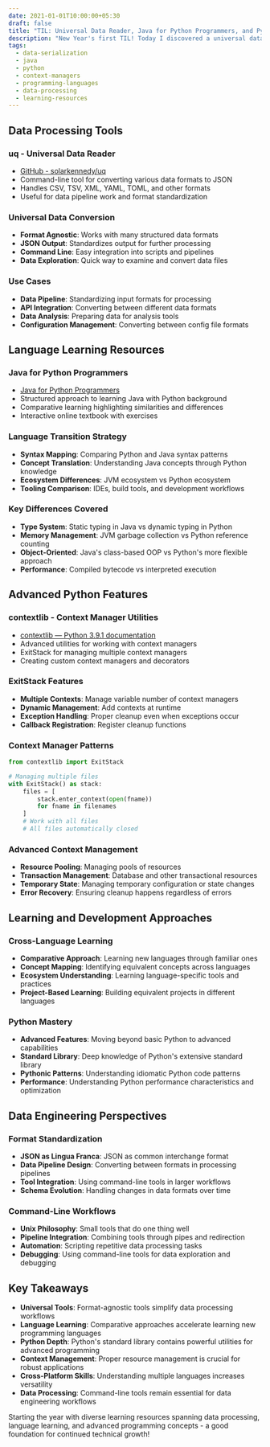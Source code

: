 ```yaml
---
date: 2021-01-01T10:00:00+05:30
draft: false
title: "TIL: Universal Data Reader, Java for Python Programmers, and Python Context Managers"
description: "New Year's first TIL! Today I discovered a universal data serialization tool, found resources for Python developers learning Java, and explored advanced Python context manager utilities."
tags:
  - data-serialization
  - java
  - python
  - context-managers
  - programming-languages
  - data-processing
  - learning-resources
---
```


## Data Processing Tools

### uq - Universal Data Reader
- [GitHub - solarkennedy/uq](https://github.com/solarkennedy/uq)
- Command-line tool for converting various data formats to JSON
- Handles CSV, TSV, XML, YAML, TOML, and other formats
- Useful for data pipeline work and format standardization

### Universal Data Conversion
- **Format Agnostic**: Works with many structured data formats
- **JSON Output**: Standardizes output for further processing
- **Command Line**: Easy integration into scripts and pipelines
- **Data Exploration**: Quick way to examine and convert data files

### Use Cases
- **Data Pipeline**: Standardizing input formats for processing
- **API Integration**: Converting between different data formats
- **Data Analysis**: Preparing data for analysis tools
- **Configuration Management**: Converting between config file formats

## Language Learning Resources

### Java for Python Programmers
- [Java for Python Programmers](https://runestone.academy/runestone/books/published/java4python/Java4Python/toctree.html)
- Structured approach to learning Java with Python background
- Comparative learning highlighting similarities and differences
- Interactive online textbook with exercises

### Language Transition Strategy
- **Syntax Mapping**: Comparing Python and Java syntax patterns
- **Concept Translation**: Understanding Java concepts through Python knowledge
- **Ecosystem Differences**: JVM ecosystem vs Python ecosystem
- **Tooling Comparison**: IDEs, build tools, and development workflows

### Key Differences Covered
- **Type System**: Static typing in Java vs dynamic typing in Python
- **Memory Management**: JVM garbage collection vs Python reference counting
- **Object-Oriented**: Java's class-based OOP vs Python's more flexible approach
- **Performance**: Compiled bytecode vs interpreted execution

## Advanced Python Features

### contextlib - Context Manager Utilities
- [contextlib — Python 3.9.1 documentation](https://docs.python.org/3/library/contextlib.html#contextlib.ExitStack)
- Advanced utilities for working with context managers
- ExitStack for managing multiple context managers
- Creating custom context managers and decorators

### ExitStack Features
- **Multiple Contexts**: Manage variable number of context managers
- **Dynamic Management**: Add contexts at runtime
- **Exception Handling**: Proper cleanup even when exceptions occur
- **Callback Registration**: Register cleanup functions

### Context Manager Patterns
```python
from contextlib import ExitStack

# Managing multiple files
with ExitStack() as stack:
    files = [
        stack.enter_context(open(fname)) 
        for fname in filenames
    ]
    # Work with all files
    # All files automatically closed
```

### Advanced Context Management
- **Resource Pooling**: Managing pools of resources
- **Transaction Management**: Database and other transactional resources
- **Temporary State**: Managing temporary configuration or state changes
- **Error Recovery**: Ensuring cleanup happens regardless of errors

## Learning and Development Approaches

### Cross-Language Learning
- **Comparative Approach**: Learning new languages through familiar ones
- **Concept Mapping**: Identifying equivalent concepts across languages
- **Ecosystem Understanding**: Learning language-specific tools and practices
- **Project-Based Learning**: Building equivalent projects in different languages

### Python Mastery
- **Advanced Features**: Moving beyond basic Python to advanced capabilities
- **Standard Library**: Deep knowledge of Python's extensive standard library
- **Pythonic Patterns**: Understanding idiomatic Python code patterns
- **Performance**: Understanding Python performance characteristics and optimization

## Data Engineering Perspectives

### Format Standardization
- **JSON as Lingua Franca**: JSON as common interchange format
- **Data Pipeline Design**: Converting between formats in processing pipelines
- **Tool Integration**: Using command-line tools in larger workflows
- **Schema Evolution**: Handling changes in data formats over time

### Command-Line Workflows
- **Unix Philosophy**: Small tools that do one thing well
- **Pipeline Integration**: Combining tools through pipes and redirection
- **Automation**: Scripting repetitive data processing tasks
- **Debugging**: Using command-line tools for data exploration and debugging

## Key Takeaways

- **Universal Tools**: Format-agnostic tools simplify data processing workflows
- **Language Learning**: Comparative approaches accelerate learning new programming languages
- **Python Depth**: Python's standard library contains powerful utilities for advanced programming
- **Context Management**: Proper resource management is crucial for robust applications
- **Cross-Platform Skills**: Understanding multiple languages increases versatility
- **Data Processing**: Command-line tools remain essential for data engineering workflows

Starting the year with diverse learning resources spanning data processing, language learning, and advanced programming concepts - a good foundation for continued technical growth!